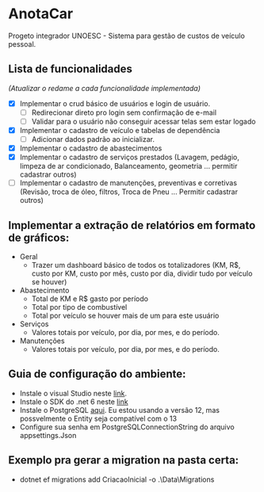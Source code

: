 # AnotaCar
Progeto integrador UNOESC - Sistema para gestão de custos de veículo pessoal.

## Lista de funcionalidades 
_(Atualizar o redame a cada funcionalidade implementada)_


- [x] Implementar o crud básico de usuários e login de usuário.
   - [ ] Redirecionar direto pro login sem confirmação de e-mail
   - [ ] Validar para o usuário não conseguir acessar telas sem estar logado
- [x] Implementar o cadastro de veículo e tabelas de dependência
   - [ ] Adicionar dados padrão ao inicializar.
- [X] Implementar o cadastro de abastecimentos
- [X] Implementar o cadastro de serviços prestados (Lavagem, pedágio, limpeza de ar condicionado, Balanceamento, geometria ... permitir cadastrar outros)
- [ ] Implementar o cadastro de manutenções, preventivas e corretivas (Revisão, troca de óleo, filtros, Troca de Pneu ... Permitir cadastrar outros) 

## Implementar a extração de relatórios em formato de gráficos:

* Geral
    * Trazer um dashboard básico de todos os totalizadores (KM, R$, custo por KM, custo por mês, custo por dia, dividir tudo por veículo se houver)
* Abastecimento
  * Total de KM e R$ gasto por período
  * Total por tipo de combustível
  * Total por veículo se houver mais de um para este usuário
* Serviços
  * Valores totais por veículo, por dia, por mes, e do período.
* Manutenções
  * Valores totais por veículo, por dia, por mes, e do período.

## Guia de configuração do ambiente:

* Instale o visual Studio neste [link](https://visualstudio.microsoft.com/pt-br/vs/community/).
* Instale o SDK do .net 6 neste [link](https://dotnet.microsoft.com/download/dotnet/thank-you/sdk-6.0.100-preview.1-windows-x64-installer)
* Instale o PostgreSQL [aqui](https://www.enterprisedb.com/downloads/postgres-postgresql-downloads). Eu estou usando a versão 12, mas possvelmente o Entity seja compatível com o 13 
* Configure sua senha em PostgreSQLConnectionString do arquivo appsettings.Json

## Exemplo pra gerar a migration na pasta certa:

* dotnet ef migrations add CriacaoInicial -o .\Data\Migrations
